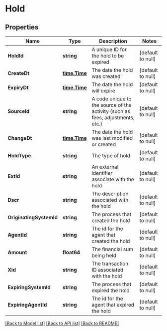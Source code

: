 # Hold

## Properties
Name | Type | Description | Notes
------------ | ------------- | ------------- | -------------
**HoldId** | **string** | A unique ID for the hold to be expired | [default to null]
**CreateDt** | [**time.Time**](time.Time.md) | The date the hold was created | [default to null]
**ExpiryDt** | [**time.Time**](time.Time.md) | The date the hold will expire | [default to null]
**SourceId** | **string** | A code unique to the source of the activity (such as fees, adjustments, etc.) | [default to null]
**ChangeDt** | [**time.Time**](time.Time.md) | The date the hold was last modified or created | [default to null]
**HoldType** | **string** | The type of hold | [default to null]
**ExtId** | **string** | An external identifier associate with the hold | [default to null]
**Dscr** | **string** | The description associated with the hold | [default to null]
**OriginatingSystemId** | **string** | The process that created the hold | [default to null]
**AgentId** | **string** | The id for the agent that created the hold | [default to null]
**Amount** | **float64** | The financial sum being held | [default to null]
**Xid** | **string** | The transaction ID associated with the hold | [default to null]
**ExpiringSystemId** | **string** | The process that expired the hold | [default to null]
**ExpiringAgentId** | **string** | The id for the agent that expired the hold | [default to null]

[[Back to Model list]](../README.md#documentation-for-models) [[Back to API list]](../README.md#documentation-for-api-endpoints) [[Back to README]](../README.md)

